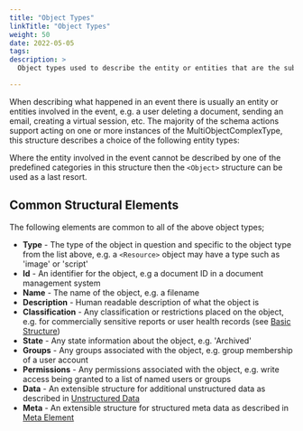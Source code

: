 ```yaml
---
title: "Object Types"
linkTitle: "Object Types"
weight: 50
date: 2022-05-05
tags: 
description: >
  Object types used to describe the entity or entities that are the subject of an event.

---
```


When describing what happened in an event there is usually an entity or entities involved in the event, e.g. a user deleting a document, sending an email, creating a virtual session, etc.
The majority of the schema actions support acting on one or more instances of the MultiObjectComplexType, this structure describes a choice of the following entity types:

Where the entity involved in the event cannot be described by one of the predefined categories in this structure then the `<Object>` structure can be used as a last resort.


## Common Structural Elements

The following elements are common to all of the above object types;

* **Type** - The type of the object in question and specific to the object type from the list above, e.g. a `<Resource>` object may have a type such as 'image' or 'script'
* **Id** - An identifier for the object, e.g a document ID in a document management system
* **Name** - The name of the object, e.g. a filename
* **Description** - Human readable description of what the object is
* **Classification** - Any classification or restrictions placed on the object, e.g. for commercially sensitive reports or user health records (see [Basic Structure](../basicStructure/README.md))
* **State** - Any state information about the object, e.g. 'Archived' 
* **Groups** - Any groups associated with the object, e.g. group membership of a user account
* **Permissions** - Any permissions associated with the object, e.g. write access being granted to a list of named users or groups
* **Data** - An extensible structure for additional unstructured data as described in [Unstructured Data](../unstructuredData.md)
* **Meta** - An extensible structure for structured meta data as described in [Meta Element](../meta.md)
